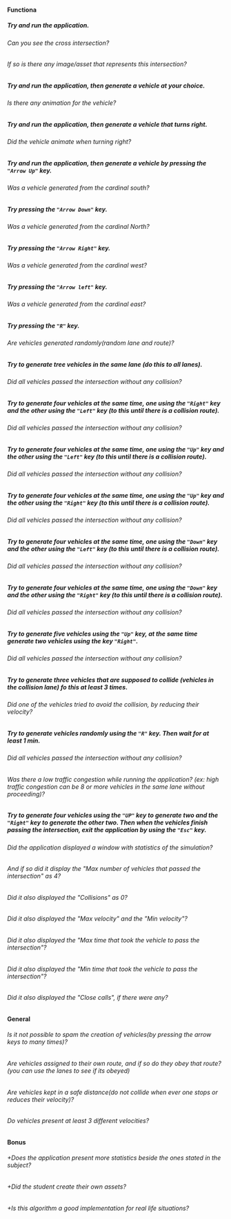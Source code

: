 #### Functiona

##### Try and run the application.

###### Can you see the cross intersection?

###### If so is there any image/asset that represents this intersection?

##### Try and run the application, then generate a vehicle at your choice.

###### Is there any animation for the vehicle?

##### Try and run the application, then generate a vehicle that turns right.

###### Did the vehicle animate when turning right?

##### Try and run the application, then generate a vehicle by pressing the `"Arrow Up"` key.

###### Was a vehicle generated from the cardinal south?

##### Try pressing the `"Arrow Down"` key.

###### Was a vehicle generated from the cardinal North?

##### Try pressing the `"Arrow Right"` key.

###### Was a vehicle generated from the cardinal west?

##### Try pressing the `"Arrow left"` key.

###### Was a vehicle generated from the cardinal east?

##### Try pressing the `"R"` key.

###### Are vehicles generated randomly(random lane and route)?

##### Try to generate tree vehicles in the same lane (do this to all lanes).

###### Did all vehicles passed the intersection without any collision?

##### Try to generate four vehicles at the same time, one using the `"Right"` key and the other using the `"Left"` key (to this until there is a collision route).

###### Did all vehicles passed the intersection without any collision?

##### Try to generate four vehicles at the same time, one using the `"Up"` key and the other using the `"Left"` key (to this until there is a collision route).

###### Did all vehicles passed the intersection without any collision?

##### Try to generate four vehicles at the same time, one using the `"Up"` key and the other using the `"Right"` key (to this until there is a collision route).

###### Did all vehicles passed the intersection without any collision?

##### Try to generate four vehicles at the same time, one using the `"Down"` key and the other using the `"Left"` key (to this until there is a collision route).

###### Did all vehicles passed the intersection without any collision?

##### Try to generate four vehicles at the same time, one using the `"Down"` key and the other using the `"Right"` key (to this until there is a collision route).

###### Did all vehicles passed the intersection without any collision?

##### Try to generate five vehicles using the `"Up"` key, at the same time generate two vehicles using the key `"Right"`.

###### Did all vehicles passed the intersection without any collision?

##### Try to generate three vehicles that are supposed to collide (vehicles in the collision lane) fo this at least 3 times.

###### Did one of the vehicles tried to avoid the collision, by reducing their velocity?

##### Try to generate vehicles randomly using the `"R"` key. Then wait for at least 1 min.

###### Did all vehicles passed the intersection without any collision?

###### Was there a low traffic congestion while running the application? (ex: high traffic congestion can be 8 or more vehicles in the same lane without proceeding)?

##### Try to generate four vehicles using the `"UP"` key to generate two and the `"Right"` key to generate the other two. Then when the vehicles finish passing the intersection, exit the application by using the `"Esc"` key.

###### Did the application displayed a window with statistics of the simulation?

###### And if so did it display the "Max number of vehicles that passed the intersection" as 4?

###### Did it also displayed the "Collisions" as 0?

###### Did it also displayed the "Max velocity" and the "Min velocity"?

###### Did it also displayed the "Max time that took the vehicle to pass the intersection"?

###### Did it also displayed the "Min time that took the vehicle to pass the intersection"?

###### Did it also displayed the "Close calls", if there were any?

#### General

###### Is it not possible to spam the creation of vehicles(by pressing the arrow keys to many times)?

###### Are vehicles assigned to their own route, and if so do they obey that route? (you can use the lanes to see if its obeyed)

###### Are vehicles kept in a safe distance(do not collide when ever one stops or reduces their velocity)?

###### Do vehicles present at least 3 different velocities?

#### Bonus

###### +Does the application present more statistics beside the ones stated in the subject?

###### +Did the student create their own assets?

###### +Is this algorithm a good implementation for real life situations?
